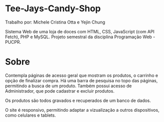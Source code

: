 # Tee-Jays-Candy-Shop
Trabalho por: Michele Cristina Otta e Yejin Chung

Sistema Web de uma loja de doces com HTML, CSS, JavaScript (com API Fetch), PHP e MySQL. Projeto semestral da disciplina Programação Web - PUCPR. 

# Sobre
Contempla páginas de acesso geral que mostram os produtos, o carrinho e opção de finalizar compra. Há uma barra de pesquisa no topo das páginas, permitindo a busca de um produto. Também possui acesso de Administrador, que pode cadastrar e excluir produtos.

Os produtos são todos gravados e recuperados de um banco de dados.

O site é responsivo, permitindo adaptar a vizualização a outros dispositivos, como celulares e tablets.
